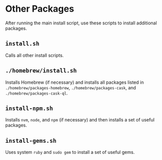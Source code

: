 # Other Packages

After running the main install script, use these scripts to install additional
packages.

## `install.sh`

Calls all other install scripts.

## `./homebrew/install.sh`

Installs Homebrew (if necessary) and installs all packages listed in
`./homebrew/packages-homebrew`, `./homebrew/packages-cask`, and
`./homebrew/packages-cask-ql`.

## `install-npm.sh`

Installs `nvm`, `node`, and `npm` (if necessary) and then installs a set of
useful packages.

## `install-gems.sh`

Uses system `ruby` and `sudo gem` to install a set of useful gems.
